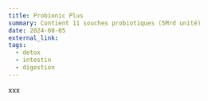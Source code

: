```yaml
---
title: Probionic Plus
summary: Contient 11 souches probiotiques (5Mrd unité)
date: 2024-08-05
external_link: 
tags:
  - detox
  - intestin
  - digestion
---
```

xxx